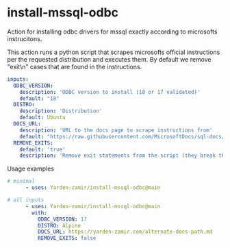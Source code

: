 # install-mssql-odbc
Action for installing odbc drivers for mssql exactly according to microsofts instrucitons.

This action runs a python script that scrapes microsofts official instructions per the requested distribution and executes them.
By default we remove "exit\n" cases that are found in the instructions.
```yaml
inputs:
  ODBC_VERSION:
    description: 'ODBC version to install (18 or 17 validated)'
    default: "18"
  DISTRO:
    description: 'Distribution'
    default: Ubuntu
  DOCS_URL:
    description: 'URL to the docs page to scrape instructions from'
    default: "https://raw.githubusercontent.com/MicrosoftDocs/sql-docs/live/docs/connect/odbc/linux-mac/installing-the-microsoft-odbc-driver-for-sql-server.md"
  REMOVE_EXITS:
    default: 'true'
    description: 'Remove exit statements from the script (they break the workflow)'
```
Usage examples
```yaml
# minimal
      - uses: Yarden-zamir/install-mssql-odbc@main
```

```yaml
# all inputs
      - uses: Yarden-zamir/install-mssql-odbc@main
        with:
          ODBC_VERSION: 17
          DISTRO: Alpine
          DOCS_URL: https://yarden-zamir.com/alternate-docs-path.md
          REMOVE_EXITS: false
```